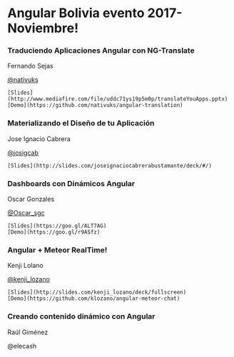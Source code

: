 # Angular Bolivia evento 2017-Noviembre! 

### Traduciendo Aplicaciones Angular con NG-Translate

Fernando Sejas

[@nativuks](https://twitter.com/nativuks)

    [Slides](http://www.mediafire.com/file/uddc71ys19p5m0p/translateYouApps.pptx)
    [Demo](https://github.com/nativuks/angular-translation)


### Materializando el Diseño de tu Aplicación

Jose Ignacio Cabrera

[@josigcab](https://www.facebook.com/DARTH.J0S)

    [Slides](http://slides.com/joseignaciocabrerabustamante/deck/#/)

### Dashboards con Dinámicos Angular

Oscar Gonzales

[@Oscar_sgc](https://twitter.com/Oscar_sgc)

    [Slides](https://goo.gl/ALT7AG)
    [Demo](https://goo.gl/r9ASfz)

### Angular + Meteor RealTime!

Kenji Lolano

[@kenji_lozano](https://twitter.com/kenji_lozano)

    [Slides](http://slides.com/kenji_lozano/deck/fullscreen)
    [Demo](https://github.com/klozano/angular-meteor-chat)

### Creando contenido dinámico con Angular

Raúl Giménez

@elecash
